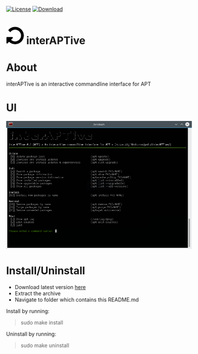 [![License](https://img.shields.io/badge/license-GPL3-brightgreen.svg)](LICENSE)
[![Download](https://img.shields.io/github/downloads/atom/atom/total.svg)](DOWNLOAD)


![logo](https://raw.githubusercontent.com/yafp/interAPTive/master/doc/fa-repeat_64_0_000000_none.png) interAPTive
==========

# About
interAPTive is an interactive commandline interface for APT


# UI
![UI](https://raw.githubusercontent.com/yafp/interAPTive/master/doc/current_ui.png)


# Install/Uninstall
- Download latest version [here](https://github.com/yafp/interAPTive/archive/master.zip)
- Extract the archive
- Navigate to folder which contains this README.md

Install by running:
> sudo make install

Uninstall by running:
> sudo make uninstall
